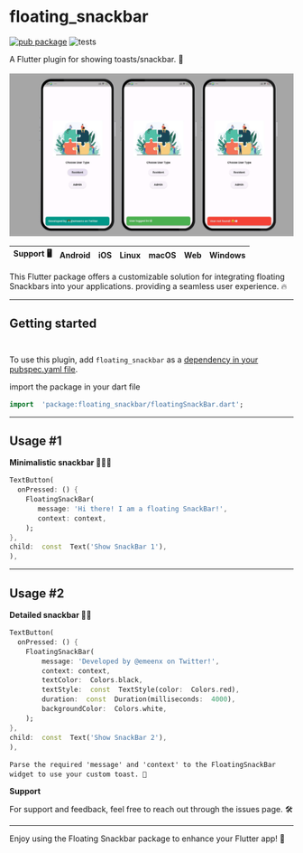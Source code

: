 
  

<!--

This README describes the package. If you publish this package to pub.dev,

this README's contents appear on the landing page for your package.

  

For information about how to write a good package README, see the guide for

[writing package pages](https://dart.dev/guides/libraries/writing-package-pages).

  

For general information about developing packages, see the Dart guide for

[creating packages](https://dart.dev/guides/libraries/create-library-packages)

and the Flutter guide for

[developing packages and plugins](https://flutter.dev/developing-packages).![loader](https://raw.githubusercontent.com/muhd-ameen/FloatingSnackBar/master/assets/image/flutter_02.png)-->

  
# floating_snackbar

[![pub package](https://img.shields.io/pub/v/floating_snackbar.svg)](https://pub.dev/packages/floating_snackbar)
![tests](https://github.com/britannio/in_app_review/workflows/tests/badge.svg?branch=master)

A Flutter plugin for showing toasts/snackbar. 🚀 <br><br>
![In-App Review Android Demo](https://raw.githubusercontent.com/muhd-ameen/FloatingSnackBar/main/assets/image/fsb-ss.png)


| **Support 🖥️** | Android | iOS   | Linux | macOS  | Web | Windows     |
|-------------|---------|-------|-------|--------|-----|-------------|

This Flutter package offers a customizable solution for integrating floating Snackbars into your applications. providing a seamless user experience. 🔥

***
  ## Getting started <br> <br>
  
  To use this plugin, add `floating_snackbar` as a [dependency in your pubspec.yaml file](https://flutter.dev/platform-plugins/).


import the package in your dart file

```dart
import  'package:floating_snackbar/floatingSnackBar.dart';
```  
***
## Usage #1

**Minimalistic snackbar 👨🏼‍🌾**

```dart
TextButton(
  onPressed: () {
    FloatingSnackBar(
       message: 'Hi there! I am a floating SnackBar!',
	   context: context,
	);
},
child:  const  Text('Show SnackBar 1'),
),
```
***
## Usage #2

**Detailed snackbar 🦹🏻**

```dart
TextButton(
  onPressed: () {
	FloatingSnackBar(
        message: 'Developed by @emeenx on Twitter!',
		context: context,
		textColor:  Colors.black,
		textStyle:  const  TextStyle(color:  Colors.red),
		duration:  const  Duration(milliseconds:  4000),
		backgroundColor:  Colors.white,
	);
},
child:  const  Text('Show SnackBar 2'),
),
``` 

 

`Parse the required 'message' and 'context' to the FloatingSnackBar widget to use your custom toast. 🎉`

**Support**

For support and feedback, feel free to reach out through the issues page. 🛠️
***
Enjoy using the Floating Snackbar package to enhance your Flutter app! 🚀
<br><br><br>